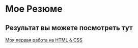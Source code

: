 # Мое Резюме

## Результат вы можете посмотреть тут

[Моя первая работа на HTML & CSS]([https://vladilen-courses.github.io/resume/](https://nekitmir.github.io/Resume/))
